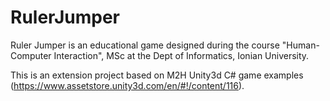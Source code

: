 # RulerJumper
Ruler Jumper is an educational game designed during the course "Human-Computer Interaction", MSc at the Dept of Informatics, Ionian University.

This is an extension project based on M2H Unity3d C# game examples (https://www.assetstore.unity3d.com/en/#!/content/116).
